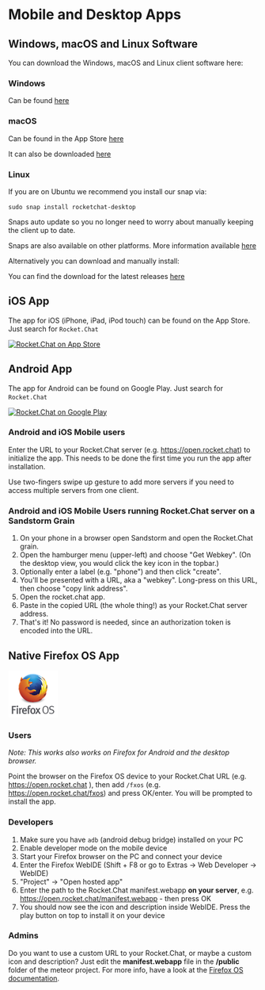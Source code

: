 # Mobile and Desktop Apps

## Windows, macOS and Linux Software

You can download the Windows, macOS and Linux client software here:

### Windows

Can be found [here](https://rocket.chat/download)

### macOS

Can be found in the App Store [here](https://itunes.apple.com/app/rocket.chat/id1086818840)

It can also be downloaded [here](https://github.com/RocketChat/Rocket.Chat.Electron)

### Linux

If you are on Ubuntu we recommend you install our snap via:

```
sudo snap install rocketchat-desktop
```

Snaps auto update so you no longer need to worry about manually keeping the client up to date.

Snaps are also available on other platforms. More information available [here](https://snapcraft.io/docs/core/install)

Alternatively you can download and manually install:

You can find the download for the latest releases [here](https://github.com/RocketChat/Rocket.Chat.Electron/releases)

## iOS App

The app for iOS (iPhone, iPad, iPod touch) can be found on the App Store. Just search for `Rocket.Chat`

[![Rocket.Chat on App Store](http://linkmaker.itunes.apple.com/images/badges/en-us/badge_appstore-lrg.svg)](https://itunes.apple.com/us/app/rocket.chat/id1028869439?mt=8)

## Android App

The app for Android can be found on Google Play. Just search for `Rocket.Chat`

[![Rocket.Chat on Google Play](https://play.google.com/store/apps/details?id=chat.rocket.android&hl=en)](https://play.google.com/store/apps/details?id=com.konecty.rocket.chat)

### Android and iOS Mobile users

Enter the URL to your Rocket.Chat server (e.g. <https://open.rocket.chat>) to initialize the app. This needs to be done the first time you run the app after installation.

Use two-fingers swipe up gesture to add more servers if you need to access multiple servers from one client.

### Android and iOS Mobile Users running Rocket.Chat server on a Sandstorm Grain

1. On your phone in a browser open Sandstorm and open the Rocket.Chat grain.
2. Open the hamburger menu (upper-left) and choose "Get Webkey". (On the desktop view, you would click the key icon in the topbar.)
3. Optionally enter a label (e.g. "phone") and then click "create".
4. You'll be presented with a URL, aka a "webkey". Long-press on this URL, then choose "copy link address".
5. Open the rocket.chat app.
6. Paste in the copied URL (the whole thing!) as your Rocket.Chat server address.
7. That's it! No password is needed, since an authorization token is encoded into the URL.

## Native Firefox OS App

![Rocket.Chat on Firefox OS](https://raw.githubusercontent.com/Sing-Li/bbug/master/images/firefoxos.png)

### Users

*Note: This works also works on Firefox for Android and the desktop browser.*

Point the browser on the Firefox OS device to your Rocket.Chat URL (e.g. <https://open.rocket.chat> ), then add ```/fxos``` (e.g. <https://open.rocket.chat/fxos>) and press OK/enter. You will be prompted to install the app.

### Developers

1. Make sure you have ```adb``` (android debug bridge) installed on your PC
2. Enable developer mode on the mobile device
3. Start your Firefox browser on the PC and connect your device
4. Enter the Firefox WebIDE (Shift + F8 or go to Extras -> Web Developer -> WebIDE)
5. "Project" -> "Open hosted app"
6. Enter the path to the Rocket.Chat manifest.webapp **on your server**, e.g. <https://open.rocket.chat/manifest.webapp> - then press OK
7. You should now see the icon and description inside WebIDE. Press the play button on top to install it on your device

### Admins

Do you want to use a custom URL to your Rocket.Chat, or maybe a custom icon and description?
Just edit the **manifest.webapp** file in the **/public** folder of the meteor project.
For more info, have a look at the [Firefox OS documentation](https://developer.mozilla.org/en-US/Apps/Build/Manifest).
